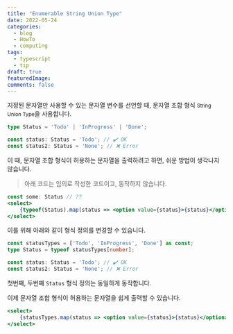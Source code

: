 ```yaml
---
title: "Enumerable String Union Type"
date: 2022-05-24
categories:
  - blog
  - HowTo
  - computing
tags:
  - typescript
  - tip
draft: true
featuredImage: 
comments: false
---    
```


지정된 문자열만 사용할 수 있는 문자열 변수를 선언할 때, 문자열 조합 형식 <small>String Union Type</small>을 사용합니다.

```typescript
type Status = 'Todo' | 'InProgress' | 'Done';

const status: Status = 'Todo'; // ✔️ OK
const status2: Status = 'None'; // ❌ Error
```

이 때, 문자열 조합 형식이 허용하는 문자열을 출력하려고 하면, 쉬운 방법이 생각나지 않습니다.

> 아래 코드는 임의로 작성한 코드이고, 동작하지 않습니다.

```jsx
const some: Status // ??
<select>
	{typeof(Status).map(status => <option value={status}>{status}</option>)} // ??
</select>
```

이를 위해 아래와 같이 형식 정의를 변경할 수 있습니다.

```typescript
const statusTypes = ['Todo', 'InProgress', 'Done'] as const;
type Status = typeof statusTypes[number];

const status: Status = 'Todo'; // ✔️ OK
const status2: Status = 'None'; // ❌ Error
```

첫번째, 두번째 `Status` 형식 정의는 동일하게 동작합니다.

이제 문자열 조합 형식이 허용하는 문자열을 쉽게 출력할 수 있습니다.

```jsx
<select>
	{statusTypes.map(status => <option value={status}>{status}</option>)} // 🙂
</select>
```



